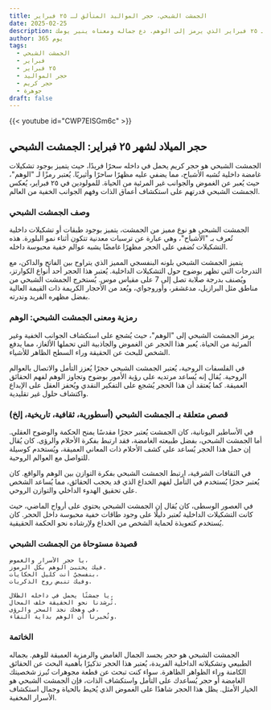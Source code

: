 ```yaml
---
title: الجمشت الشبحي، حجر المواليد المتألق لـ ٢٥ فبراير
date: 2025-02-25
description: اشعر بأهمية الجمشت الشبحي، حجر المواليد لـ ٢٥ فبراير الذي يرمز إلى الوهم. دع جماله ومعناه ينير يومك.
author: 365 يوم
tags:
  - الجمشت الشبحي
  - فبراير
  - ٢٥ فبراير
  - حجر المواليد
  - حجر كريم
  - جوهرة
draft: false
---
```


{{< youtube id="CWP7EISGm6c" >}}

## حجر الميلاد لشهر ٢٥ فبراير: الجمشت الشبحي

الجمشت الشبحي هو حجر كريم يحمل في داخله سحرًا فريدًا، حيث يتميز بوجود تشكيلات غامضة داخلية تُشبه الأشباح، مما يضفي عليه مظهرًا ساحرًا وأثيريًا. يُعتبر رمزًا لـ "الوهم"، حيث يُعبر عن الغموض والجوانب غير المرئية من الحياة. للمولودين في ٢٥ فبراير، يُعكس الجمشت الشبحي قدرتهم على استكشاف أعماق الذات وفهم الجوانب الخفية من العالم.

### وصف الجمشت الشبحي

الجمشت الشبحي هو نوع مميز من الجمشت، يتميز بوجود طبقات أو تشكيلات داخلية تُعرف بـ "الأشباح"، وهي عبارة عن ترسبات معدنية تتكون أثناء نمو البلورة. هذه التشكيلات تُضفي على الحجر مظهرًا غامضًا يشبه عوالم خفية محبوسة داخله.

يتميز الجمشت الشبحي بلونه البنفسجي المميز الذي يتراوح بين الفاتح والداكن، مع التدرجات التي تظهر بوضوح حول التشكيلات الداخلية. يُعتبر هذا الحجر أحد أنواع الكوارتز، ويُصنف بدرجة صلابة تصل إلى 7 على مقياس موس. يُستخرج الجمشت الشبحي من مناطق مثل البرازيل، مدغشقر، وأوروجواي، ويُعد من الأحجار الكريمة ذات القيمة العالية بفضل مظهره الفريد وندرته.

### رمزية ومعنى الجمشت الشبحي: الوهم

يرمز الجمشت الشبحي إلى "الوهم"، حيث يُشجع على استكشاف الجوانب الخفية وغير المرئية من الحياة. يُعبر هذا الحجر عن الغموض والجاذبية التي تحملها الألغاز، مما يدفع الشخص للبحث عن الحقيقة وراء السطح الظاهر للأشياء.

في الفلسفات الروحية، يُعتبر الجمشت الشبحي حجرًا يُعزز التأمل والاتصال بالعوالم الروحية. يُقال إنه يُساعد مرتديه على رؤية الأمور بوضوح وتجاوز الوهم لفهم الحقائق العميقة. كما يُعتقد أن هذا الحجر يُشجع على التفكير النقدي ويُحفز العقل على الإبداع واكتشاف حلول غير تقليدية.

### قصص متعلقة بـ الجمشت الشبحي (أسطورية، ثقافية، تاريخية، إلخ)

في الأساطير اليونانية، كان الجمشت يُعتبر حجرًا مقدسًا يمنح الحكمة والوضوح العقلي. أما الجمشت الشبحي، بفضل طبيعته الغامضة، فقد ارتبط بفكرة الأحلام والرؤى. كان يُقال إن حمل هذا الحجر يُساعد على كشف الأحلام ذات المعاني العميقة، ويُستخدم كوسيلة للتواصل مع العوالم الروحية.

في الثقافات الشرقية، ارتبط الجمشت الشبحي بفكرة التوازن بين الوهم والواقع. كان يُعتبر حجرًا يُستخدم في التأمل لفهم الخداع الذي قد يحجب الحقائق، مما يُساعد الشخص على تحقيق الهدوء الداخلي والتوازن الروحي.

في العصور الوسطى، كان يُقال إن الجمشت الشبحي يحتوي على أرواح الماضي، حيث كانت التشكيلات الداخلية تُعتبر دليلًا على وجود طاقات خفية محبوسة داخل الحجر. كان يُستخدم كتعويذة لحماية الشخص من الخداع ولإرشاده نحو الحكمة الحقيقية.

### قصيدة مستوحاة من الجمشت الشبحي

```
يا حجر الأسرار والغموض،
فيك يختبئ الوهم بكل الرموز.
بنفسجيٌ أنت كليل الحكايات،
وفيك تنبض روح الذكريات.

يا جمشتًا يحمل في داخله الظلال،
تُرشدنا نحو الحقيقة خلف المحال.
في وهجك نجد السحر والرؤى،
وتُخبرنا أن الوهم بداية النقاء.
```

### الخاتمة

الجمشت الشبحي هو حجر يجسد الجمال الغامض والرمزية العميقة للوهم. بجماله الطبيعي وتشكيلاته الداخلية الفريدة، يُعتبر هذا الحجر تذكيرًا بأهمية البحث عن الحقائق الكامنة وراء الظواهر الظاهرة. سواء كنت تبحث عن قطعة مجوهرات تُبرز شخصيتك الغامضة أو حجر يُساعدك على التأمل واستكشاف الذات، فإن الجمشت الشبحي هو الخيار الأمثل. يظل هذا الحجر شاهدًا على الغموض الذي يُحيط بالحياة وجمال استكشاف الأسرار المخفية.